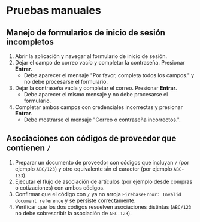 # Pruebas manuales

## Manejo de formularios de inicio de sesión incompletos
1. Abrir la aplicación y navegar al formulario de inicio de sesión.
2. Dejar el campo de correo vacío y completar la contraseña. Presionar **Entrar**.
   - Debe aparecer el mensaje "Por favor, completa todos los campos." y no debe procesarse el formulario.
3. Dejar la contraseña vacía y completar el correo. Presionar **Entrar**.
   - Debe aparecer el mismo mensaje y no debe procesarse el formulario.
4. Completar ambos campos con credenciales incorrectas y presionar **Entrar**.
   - Debe mostrarse el mensaje "Correo o contraseña incorrectos.".

## Asociaciones con códigos de proveedor que contienen `/`
1. Preparar un documento de proveedor con códigos que incluyan `/` (por ejemplo `ABC/123`) y otro equivalente sin el caracter (por ejemplo `ABC-123`).
2. Ejecutar el flujo de asociación de artículos (por ejemplo desde compras o cotizaciones) con ambos códigos.
3. Confirmar que el código con `/` ya no arroja `FirebaseError: Invalid document reference` y se persiste correctamente.
4. Verificar que los dos códigos resuelven asociaciones distintas (`ABC/123` no debe sobrescribir la asociación de `ABC-123`).
